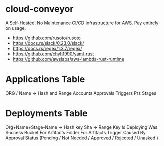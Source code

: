 # cloud-conveyor
A Self-Hosted, No Maintenance CI/CD Infrastructure for AWS. Pay entirely on usage.

* https://github.com/rusoto/rusoto
* https://docs.rs/slack/0.23.0/slack/
* https://docs.rs/regex/1.3.7/regex/
* https://github.com/chyh1990/yaml-rust
* https://github.com/awslabs/aws-lambda-rust-runtime

Applications Table
===============================
ORG / Name -> Hash and Range
Accounts
Approvals
Triggers
Prs
Stages


Deployments Table
===============================
Org+Name+Stage-Name -> Hash key
Sha -> Range Key
Is Deploying
Was Success
Bucket For Artifacts
Folder For Artifacts
Trigger
Caused By
Approval Status (Pending / Not Needed / Approved / Rejected / Unasked )
